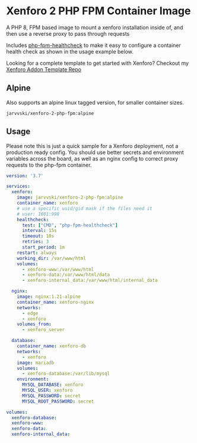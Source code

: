 # Xenforo 2 PHP FPM Container Image

A PHP 8, FPM based image to mount a xenforo installation inside of, and then use a reverse proxy to pass through requests

Includes [php-fpm-healthcheck](https://github.com/renatomefi/php-fpm-healthcheck) to make it easy to configure a container health check as shown in the usage example below.

Looking for a complete template to get started with Xenforo? Checkout my [Xenforo Addon Template Repo](https://github.com/Jarvvski/xenforo-development)

## Alpine

Also supports an alpine linux tagged version, for smaller container sizes.

```text
jarvvski/xenforo-2-php-fpm:alpine
```

## Usage

Please note this is just a quick sample for a Xenforo deployment, not a production ready config. You should use better secrets and environment variables across the board, as well as an nginx config to correct proxy requests to the php-fpm container.

```yaml
version: '3.7'

services:
  xenforo:
    image: jarvvski/xenforo-2-php-fpm:alpine
    container_name: xenforo
    # use a specific uuid/gid mask if the files need it
    # user: 1001:998 
    healthcheck:
      test: ["CMD", "php-fpm-healthcheck"]
      interval: 15s
      timeout: 10s
      retries: 3
      start_period: 1m
    restart: always
    working_dir: /var/www/html
    volumes:
      - xenforo-www:/var/www/html
      - xenforo-data:/var/www/html/data
      - xenforo-internal_data:/var/www/html/internal_data          

  nginx:
    image: nginx:1.21-alpine
    container_name: xenforo-nginx
    networks:
      - edge
      - xenforo
    volumes_from:
      - xenforo_server

  database:
    container_name: xenforo-db
    networks:
      - xenforo
    image: mariadb
    volumes:
      - xenforo-database:/var/lib/mysql
    environment:
      MYSQL_DATABASE: xenforo
      MYSQL_USER: xenforo
      MYSQL_PASSWORD: secret
      MYSQL_ROOT_PASSWORD: secret

volumes:
  xenforo-database:
  xenforo-www:
  xenforo-data:
  xenforo-internal_data:      
```
